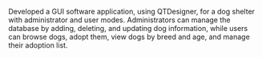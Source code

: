 Developed a GUI software application, using QTDesigner, for a dog shelter with administrator and user modes. Administrators can manage the database by adding, deleting, and updating dog information, while users can browse dogs, adopt them, view dogs by breed and age, and manage their adoption list.
